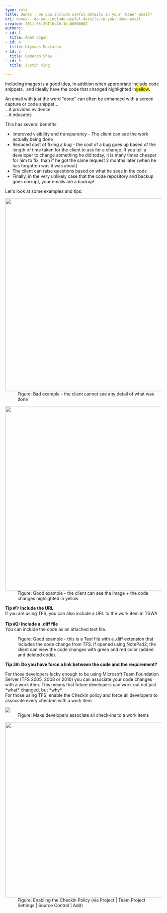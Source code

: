 ```yaml
---
type: rule
title: Dones - Do you include useful details in your 'Done' email?
uri: dones---do-you-include-useful-details-in-your-done-email
created: 2011-05-29T16:10:16.0000000Z
authors:
- id: 1
  title: Adam Cogan
- id: 4
  title: Ulysses Maclaren
- id: 2
  title: Cameron Shaw
- id: 5
  title: Justin King

---
```




<span class='intro'> <p>​​Including images is a good idea, in addition when appropriate include code snippets, &#160;and ideally have the code that changed highlighted in ​<font style="background-color&#58;#ffff00;">yellow</font>.&#160;</p><p class="ssw15-rteElement-GreyBox">An email with just the word &quot;done&quot;&#160;can often be enhanced with a screen capture or code snippet...<br>...it provides evidence<br>...it educates<br></p> </span>

<p>This has several benefits&#58;</p><ul><li>Improved visibility and transparency - The client can see the work actually being done</li><li>Reduced cost of fixing a bug - the cost of a bug goes up based&#160;of the length of time taken&#160;for the client to ask for a change. If you tell a developer&#160;to change&#160;something he did today, it is many times cheaper for him to fix, than if he got the same request 2 months later (when he has forgotten was it was about)&#160;</li><li>The client can raise questions based on what he sees in the code</li><li>Finally, in the very unlikely case that the code repository and backup goes corrupt, your emails are a backup!</li></ul><p>Let's look at some examples and tips&#58;</p><dl class="badImage"><dt> <img src="NotifyCodeChangesBad.gif" alt="" style="width&#58;620px;" /> </dt><dd>Figure&#58; Bad example - the client cannot see any detail of what was done </dd></dl><dl class="goodImage"><dt> <img src="NotifyCodeChanges.gif" border="0" alt="" style="width&#58;592px;" /> </dt><dd>Figure&#58; Good example - the client can see the image + the code changes highlighted in yellow </dd></dl><p> 
   <strong>Tip #1&#58; Include the URL<br></strong>If you are using TFS, you can also include a URL to the work item in TSWA<br><br><strong>Tip #2&#58; Include a .diff file<br></strong>You can include the code as an attached text file.&#160;&#160;<br></p><dl class="goodImage"><dt> <img src="NotePad2DiffFiles.gif" alt="" /> </dt><dd>Figure&#58; Good example - this is a Text file with a .diff extension that includes the code change from TFS. If opened using NotePad2, the client can view the code changes with green and red color (added and deleted code). </dd></dl><p>
   <strong>Tip 3#&#58; Do you have force a link between the code and the requirement?</strong></p><p>For those developers lucky enough to be using Microsoft Team Foundation Server (TFS 2005, 2008 or 2010) you can associate your code changes with a work item. This means that future developers can work out not just *what* changed, but *why*. <br>For those using TFS,&#160;enable the&#160;Checkin policy&#160;and force all developers to associate every check-in with a work item.</p><dl class="image"><dt> <img alt=" " src="SourceControl_AssociateWorkItems1.gif" /> <strong> </strong></dt><dd>Figure&#58; Make developers associate all check-ins to a work items </dd></dl> <dl class="image"> <dt> <img src="SourceControl_AssociateWorkItems2.gif" alt="" style="width&#58;563px;" /> <strong> </strong></dt><dd>Figure&#58; Enabling the Checkin Policy (via Project | Team Project Settings | Source Control | Add) </dd></dl> <br>


